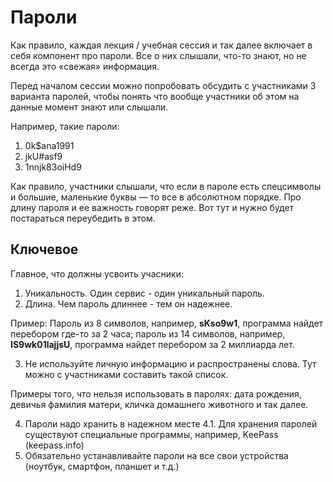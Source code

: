 # Пароли
Как правило, каждая лекция / учебная сессия и так далее включает в себя компонент про пароли. Все о них слышали, что-то знают, но не всегда это «свежая» информация.

Перед началом сессии можно попробовать обсудить с участниками 3 варианта паролей, чтобы понять что вообще участники об этом на данные момент знают или слышали.

Например, такие пароли:
1. 0k$ana1991
2. jkU#asf9
3. 1nnjk83oiHd9

Как правило, участники слышали, что если в пароле есть спецсимволы и большие, маленькие буквы — то все в абсолютном порядке. Про длину пароля и ее важность говорят реже. Вот тут и нужно будет постараться переубедить в этом.

## Ключевое
Главное, что должны усвоить учасники:
1. Уникальность. Один сервис - один уникальный пароль.
2. Длина. Чем пароль длиннее - тем он надежнее.

Пример:
Пароль из 8 символов, например, **sKso9w1**, программа найдет перебором где-то за 2 часа; пароль из 14 символов, например, **IS9wk01lajjsU**, программа найдет перебором за 2 миллиарда лет.

3. Не используйте личную информацию и распространены слова.
Тут можно с участниками составить такой список.

Примеры того, что нельзя использовать в паролях:
дата рождения, девичья фамилия матери, кличка домашнего животного и так далее.

4. Пароли надо хранить в надежном месте
  4.1. Для хранения паролей существуют специальные программы, например, KeePass (keepass.info)
5. Обязательно устанавливайте пароли на все свои устройства (ноутбук, смартфон, планшет и т.д.)
